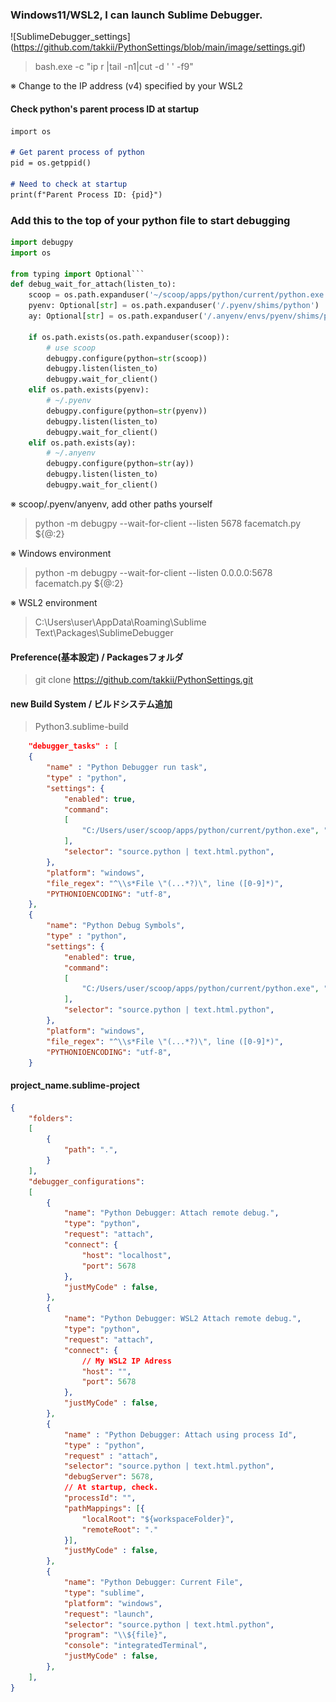 ### Windows11/WSL2, I can launch Sublime Debugger.

![SublimeDebugger\_settings\](https://github.com/takkii/PythonSettings/blob/main/image/settings.gif)

> bash.exe -c "ip r |tail -n1|cut -d ' ' -f9"

※ Change to the IP address (v4) specified by your WSL2

#### Check python's parent process ID at startup

```markdown
import os

# Get parent process of python
pid = os.getppid()

# Need to check at startup
print(f"Parent Process ID: {pid}")
```
### Add this to the top of your python file to start debugging
```python
import debugpy
import os

from typing import Optional```
def debug_wait_for_attach(listen_to):
    scoop = os.path.expanduser('~/scoop/apps/python/current/python.exe')
    pyenv: Optional[str] = os.path.expanduser('/.pyenv/shims/python')
    ay: Optional[str] = os.path.expanduser('/.anyenv/envs/pyenv/shims/python')
    
    if os.path.exists(os.path.expanduser(scoop)):
        # use scoop
        debugpy.configure(python=str(scoop))
        debugpy.listen(listen_to)
        debugpy.wait_for_client()
    elif os.path.exists(pyenv):
        # ~/.pyenv
        debugpy.configure(python=str(pyenv))
        debugpy.listen(listen_to)
        debugpy.wait_for_client()
    elif os.path.exists(ay):
        # ~/.anyenv
        debugpy.configure(python=str(ay))
        debugpy.listen(listen_to)
        debugpy.wait_for_client()
```
※ scoop/.pyenv/anyenv, add other paths yourself

> python -m debugpy --wait-for-client --listen 5678 facematch.py ${@:2}

※ Windows environment

> python -m debugpy --wait-for-client --listen 0.0.0.0:5678 facematch.py ${@:2}

※ WSL2 environment

>  C:\Users\user\AppData\Roaming\Sublime Text\Packages\SublimeDebugger

#### Preference(基本設定) / Packagesフォルダ

>  git clone https://github.com/takkii/PythonSettings.git

#### new Build System / ビルドシステム追加

> Python3.sublime-build

```json
    "debugger_tasks" : [
    {
        "name" : "Python Debugger run task",
        "type" : "python",
        "settings": {
            "enabled": true,
            "command":
            [
                "C:/Users/user/scoop/apps/python/current/python.exe", "$file"
            ],
            "selector": "source.python | text.html.python",
        },
    	"platform": "windows",
    	"file_regex": "^\\s*File \"(...*?)\", line ([0-9]*)",
    	"PYTHONIOENCODING": "utf-8",
    },
    {
        "name": "Python Debug Symbols",
        "type" : "python",
        "settings": {
            "enabled": true,
            "command":
            [
                "C:/Users/user/scoop/apps/python/current/python.exe", "-D", "$file"
            ],
            "selector": "source.python | text.html.python",
        },
        "platform": "windows",
        "file_regex": "^\\s*File \"(...*?)\", line ([0-9]*)",
        "PYTHONIOENCODING": "utf-8",
    }
```

#### project_name.sublime-project

```json
{
	"folders":
	[
		{
			"path": ".",
		}
	],
	"debugger_configurations":
	[
        {
            "name": "Python Debugger: Attach remote debug.",
            "type": "python",
            "request": "attach",
            "connect": {
                "host": "localhost",
                "port": 5678
            },
            "justMyCode" : false,
        },
        {
            "name": "Python Debugger: WSL2 Attach remote debug.",
            "type": "python",
            "request": "attach",
            "connect": {
                // My WSL2 IP Adress
                "host": "",
                "port": 5678
            },
            "justMyCode" : false,
        },
        {
            "name" : "Python Debugger: Attach using process Id",
            "type" : "python",
            "request" : "attach",
            "selector": "source.python | text.html.python",
            "debugServer": 5678,
            // At startup, check.
            "processId": "",
            "pathMappings": [{
                "localRoot": "${workspaceFolder}",
                "remoteRoot": "."
            }],
            "justMyCode" : false,
        },
        {
            "name": "Python Debugger: Current File",
            "type": "sublime",
            "platform": "windows",
            "request": "launch",
            "selector": "source.python | text.html.python",
            "program": "\\${file}",
            "console": "integratedTerminal",
            "justMyCode" : false,
        },
	],
}
```

